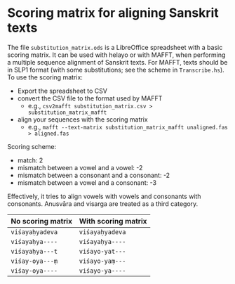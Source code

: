 # Scoring matrix for aligning Sanskrit texts

The file `substitution_matrix.ods` is a LibreOffice spreadsheet with a basic scoring matrix. It can be used with helayo or with MAFFT, when performing a multiple sequence alignment of Sanskrit texts. For MAFFT, texts should be in SLP1 format (with some substitutions; see the scheme in `Transcribe.hs`). To use the scoring matrix:

* Export the spreadsheet to CSV
* convert the CSV file to the format used by MAFFT
  * e.g., `csv2mafft substitution_matrix.csv > substitution_matrix_mafft`
* align your sequences with the scoring matrix
  * e.g., `mafft --text-matrix substitution_matrix_mafft unaligned.fas > aligned.fas`

Scoring scheme:
    
* match: 2
* mismatch between a vowel and a vowel: -2
* mismatch between a consonant and a consonant: -2
* mismatch between a vowel and a consonant: -3

Effectively, it tries to align vowels with vowels and consonants with consonants. Anusvāra and visarga are treated as a third category.

| No scoring matrix  | With scoring matrix |
| ------------------ | ------------------- |
| `viśayaḥyadeva`    | `viśayaḥyadeva`     |
| `viśayaḥya----`    | `viśayaḥya----`     |
| `viśayaḥya---t`    | `viśayo-yat---`     |
| `viśay-oya---ṃ `   | `viśayo-yaṃ---`     |
| `viśay-oya----`    | `viśayo-ya----`     |
